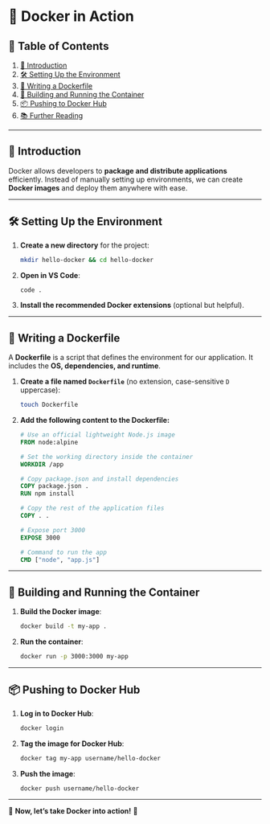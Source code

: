 
# 🐳 Docker in Action

## 📖 Table of Contents
1. [📌 Introduction](#-introduction)
2. [🛠 Setting Up the Environment](#-setting-up-the-environment)
3. [📝 Writing a Dockerfile](#-writing-a-dockerfile)
4. [🚀 Building and Running the Container](#-building-and-running-the-container)
5. [📦 Pushing to Docker Hub](#-pushing-to-docker-hub)
6. [📚 Further Reading](#-further-reading)

---

## 📌 Introduction
Docker allows developers to **package and distribute applications** efficiently. Instead of manually setting up environments, we can create **Docker images** and deploy them anywhere with ease.

---

## 🛠 Setting Up the Environment

1. **Create a new directory** for the project:
   ```sh
   mkdir hello-docker && cd hello-docker
   ```
2. **Open in VS Code**:
   ```sh
   code .
   ```
3. **Install the recommended Docker extensions** (optional but helpful).

---

## 📝 Writing a Dockerfile
A **Dockerfile** is a script that defines the environment for our application. It includes the **OS, dependencies, and runtime**.

1. **Create a file named `Dockerfile`** (no extension, case-sensitive `D` uppercase):
   ```sh
   touch Dockerfile
   ```
2. **Add the following content to the Dockerfile:**
   ```dockerfile
   # Use an official lightweight Node.js image
   FROM node:alpine

   # Set the working directory inside the container
   WORKDIR /app

   # Copy package.json and install dependencies
   COPY package.json .
   RUN npm install

   # Copy the rest of the application files
   COPY . .

   # Expose port 3000
   EXPOSE 3000

   # Command to run the app
   CMD ["node", "app.js"]
   ```

---

## 🚀 Building and Running the Container
1. **Build the Docker image**:
   ```sh
   docker build -t my-app .
   ```
2. **Run the container**:
   ```sh
   docker run -p 3000:3000 my-app
   ```

---

## 📦 Pushing to Docker Hub
1. **Log in to Docker Hub**:
   ```sh
   docker login
   ```
2. **Tag the image for Docker Hub**:
   ```sh
   docker tag my-app username/hello-docker
   ```
3. **Push the image**:
   ```sh
   docker push username/hello-docker
   ```

---

🚀 **Now, let’s take Docker into action!** 🐳

